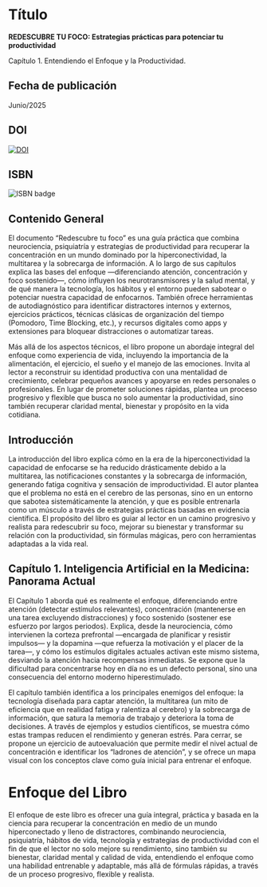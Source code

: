 # Título

**REDESCUBRE TU FOCO: Estrategias prácticas para potenciar tu productividad**

Capítulo 1. Entendiendo el Enfoque y la Productividad.

## Fecha de publicación

Junio/2025

## DOI

[![DOI](https://zenodo.org/badge/DOI/10.5281/zenodo.16937358.svg)](https://doi.org/10.5281/zenodo.16937358)


## ISBN

![ISBN badge](https://img.shields.io/badge/ISBN-978--65--01--61874--6 -53d5fd?style=flat&logo=gitbook)


## Contenido General

El documento “Redescubre tu foco” es una guía práctica que combina neurociencia, psiquiatría y estrategias de productividad para recuperar la concentración en un mundo dominado por la hiperconectividad, la multitarea y la sobrecarga de información. A lo largo de sus capítulos explica las bases del enfoque —diferenciando atención, concentración y foco sostenido—, cómo influyen los neurotransmisores y la salud mental, y de qué manera la tecnología, los hábitos y el entorno pueden sabotear o potenciar nuestra capacidad de enfocarnos. También ofrece herramientas de autodiagnóstico para identificar distractores internos y externos, ejercicios prácticos, técnicas clásicas de organización del tiempo (Pomodoro, Time Blocking, etc.), y recursos digitales como apps y extensiones para bloquear distracciones o automatizar tareas.

Más allá de los aspectos técnicos, el libro propone un abordaje integral del enfoque como experiencia de vida, incluyendo la importancia de la alimentación, el ejercicio, el sueño y el manejo de las emociones. Invita al lector a reconstruir su identidad productiva con una mentalidad de crecimiento, celebrar pequeños avances y apoyarse en redes personales o profesionales. En lugar de prometer soluciones rápidas, plantea un proceso progresivo y flexible que busca no solo aumentar la productividad, sino también recuperar claridad mental, bienestar y propósito en la vida cotidiana.


## Introducción

La introducción del libro explica cómo en la era de la hiperconectividad la capacidad de enfocarse se ha reducido drásticamente debido a la multitarea, las notificaciones constantes y la sobrecarga de información, generando fatiga cognitiva y sensación de improductividad. El autor plantea que el problema no está en el cerebro de las personas, sino en un entorno que sabotea sistemáticamente la atención, y que es posible entrenarla como un músculo a través de estrategias prácticas basadas en evidencia científica. El propósito del libro es guiar al lector en un camino progresivo y realista para redescubrir su foco, mejorar su bienestar y transformar su relación con la productividad, sin fórmulas mágicas, pero con herramientas adaptadas a la vida real.


## Capítulo 1. Inteligencia Artificial en la Medicina: Panorama Actual


El Capítulo 1 aborda qué es realmente el enfoque, diferenciando entre atención (detectar estímulos relevantes), concentración (mantenerse en una tarea excluyendo distracciones) y foco sostenido (sostener ese esfuerzo por largos periodos). Explica, desde la neurociencia, cómo intervienen la corteza prefrontal —encargada de planificar y resistir impulsos— y la dopamina —que refuerza la motivación y el placer de la tarea—, y cómo los estímulos digitales actuales activan este mismo sistema, desviando la atención hacia recompensas inmediatas. Se expone que la dificultad para concentrarse hoy en día no es un defecto personal, sino una consecuencia del entorno moderno hiperestimulado.

El capítulo también identifica a los principales enemigos del enfoque: la tecnología diseñada para captar atención, la multitarea (un mito de eficiencia que en realidad fatiga y ralentiza al cerebro) y la sobrecarga de información, que satura la memoria de trabajo y deteriora la toma de decisiones. A través de ejemplos y estudios científicos, se muestra cómo estas trampas reducen el rendimiento y generan estrés. Para cerrar, se propone un ejercicio de autoevaluación que permite medir el nivel actual de concentración e identificar los “ladrones de atención”, y se ofrece un mapa visual con los conceptos clave como guía inicial para entrenar el enfoque.

# Enfoque del Libro

El enfoque de este libro es ofrecer una guía integral, práctica y basada en la ciencia para recuperar la concentración en medio de un mundo hiperconectado y lleno de distractores, combinando neurociencia, psiquiatría, hábitos de vida, tecnología y estrategias de productividad con el fin de que el lector no solo mejore su rendimiento, sino también su bienestar, claridad mental y calidad de vida, entendiendo el enfoque como una habilidad entrenable y adaptable, más allá de fórmulas rápidas, a través de un proceso progresivo, flexible y realista.
